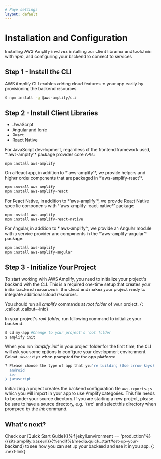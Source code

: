 ```yaml
---
# Page settings
layout: default
---
```


# Installation and Configuration

Installing AWS Amplify involves installing our client libraries and toolchain with *npm*, and configuring your backend to connect to services.

## Step 1 - Install the CLI

AWS Amplify CLI enables adding cloud features to your app easily by provisioning the backend resources.

```bash
$ npm install -g @aws-amplify/cli
```

## Step 2 - Install Client Libraries

<div class="nav-tab install" data-group="install">
<ul class="tabs">
    <li class="tab-link javascript current" data-tab="javascript">JavaScript</li>
    <li class="tab-link angular" data-tab="angular">Angular and Ionic</li>
    <li class="tab-link react" data-tab="react">React</li>
    <li class="tab-link react-native" data-tab="react-native">React Native</li>
</ul>
<div id="javascript" class="tab-content current">
For JavaScript development, regardless of the frontend framework used, *'aws-amplify'* package provides core APIs:

```bash
npm install aws-amplify
```
</div>
<div id="react" class="tab-content">
On a React app, in addition to  *'aws-amplify'*, we provide helpers and higher order components that are packaged in  *'aws-amplify-react'*.

```bash
npm install aws-amplify
npm install aws-amplify-react
```

</div>
<div id="react-native" class="tab-content">
For React Native, in addition to *'aws-amplify'*, we provide React Native specific components with *'aws-amplify-react-native*' package:

```bash
npm install aws-amplify
npm install aws-amplify-react-native
```

</div>
<div id="angular" class="tab-content">
For Angular, in addition to *'aws-amplify'*, we provide an Angular module with a service provider and components in the *'aws-amplify-angular'* package:

```bash
npm install aws-amplify
npm install aws-amplify-angular
```
</div>
</div>

## Step 3 - Initialize Your Project

To start working with AWS Amplify, you need to initialize your project's backend with the CLI. This is a required one-time setup that creates your initial backend resources in the cloud and makes your project ready to integrate additional cloud resources.

You should run all *amplify* commands at *root folder* of your project.
{: .callout .callout--info}


In your project's *root folder*, run following command to initialize your backend:

```bash
$ cd my-app #Change to your project's root folder
$ amplify init
```

When you run *'amplify init'* in your project folder for the first time, the CLI will ask you some options to configure your development environment. Select `JavaScript` when prompted for the app platform:

```bash
? Please choose the type of app that you're building (Use arrow keys)
  android 
  ios 
❯ javascript 
```

Initializing a project creates the backend configuration file `aws-exports.js` which you will import in your app to use Amplify categories. This file needs to be under your source directory. If you are starting a new project, please be sure to have a source directory, e.g. '/src' and select this directory when prompted by the *init* command.

## What's next?  

Check our [Quick Start Guide]({%if jekyll.environment == 'production'%}{{site.amplify.baseurl}}{%endif%}/media/quick_start#set-up-your-backend) to see how you can set up your backend and use it in you app.
{: .next-link}


